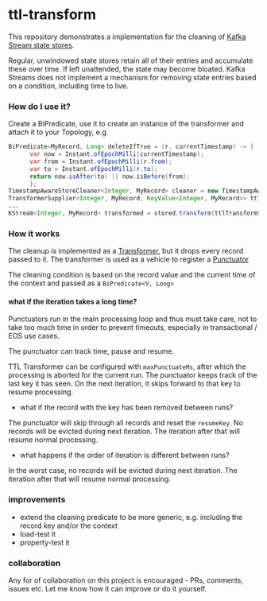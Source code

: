 # ttl-transform

This repository demonstrates a implementation for the cleaning of [Kafka Stream state stores](https://kafka.apache.org/32/documentation/streams/architecture#streams_architecture_state).

Regular, unwindowed state stores retain all of their entries and accumulate these over time. If left unattended, the state may become bloated. 
Kafka Streams does not implement a mechanism for removing state entries based on a condition, including time to live.

### How do I use it? 

Create a BiPredicate, use it to create an instance of the transformer and attach it to your Topology, e.g. 

```java
BiPredicate<MyRecord, Long> deleteIfTrue = (r, currentTimestamp) -> {
      var now = Instant.ofEpochMilli(currentTimestamp);
      var from = Instant.ofEpochMilli(r.from);
      var to = Instant.ofEpochMilli(r.to);
      return now.isAfter(to) || now.isBefore(from);
      };
TimestampAwareStoreCleaner<Integer, MyRecord> cleaner = new TimestampAwareStoreCleaner<>(punctuationInterval, deleteIfTrue, storeName, PunctuationType.WALL_CLOCK_TIME, 1000L );
TransformerSupplier<Integer, MyRecord, KeyValue<Integer, MyRecord>> ttlTransformSupplier = () ->  cleaner;
...
KStream<Integer, MyRecord> transformed = stored.transform(ttlTransformSupplier, storeName);
```

### How it works

The cleanup is implemented as a [Transformer](https://kafka.apache.org/32/javadoc/org/apache/kafka/streams/kstream/Transformer.html), but it drops every record passed to it. 
The transformer is used as a vehicle to register a [Punctuator](https://kafka.apache.org/32/javadoc/org/apache/kafka/streams/processor/Punctuator.html)

The cleaning condition is based on the record value and the current time of the context and passed as a `BiPredicate<V, Long>`

#### what if the iteration takes a long time?

Punctuators run in the main processing loop and thus must take care, not to take too much time in order to prevent timeouts, especially in transactional / EOS use cases.

The punctuator can track time, pause and resume.

TTL Transformer can be configured with `maxPunctuateMs`, after which the processing is aborted for the current run. 
The punctuator keeps track of the last key it has seen. 
On the next iteration, it skips forward to that key to resume processing.

* what if the record with the key has been removed between runs? 

The punctuator will skip through all records and reset the `resumeKey`.
No records will be evicted during next iteration. 
The iteration after that will resume normal processing. 

* what happens if the order of iteration is different between runs? 

In the worst case, no records will be evicted during next iteration.
The iteration after that will resume normal processing.

### improvements

* extend the cleaning predicate to be more generic, e.g. including the record key and/or the context 
* load-test it
* property-test it

### collaboration

Any for of collaboration on this project is encouraged - PRs, comments, issues etc. 
Let me know how it can improve or do it yourself.  